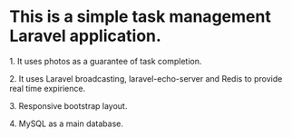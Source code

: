 <h1>This is a simple task management Laravel application.</h1>
<p>1. It uses photos as a guarantee of task completion.</p>
<p>2. It uses Laravel broadcasting, laravel-echo-server and Redis to provide real time expirience.</p>
<p>3. Responsive bootstrap layout.</p>
<p>4. MySQL as a main database.</p>